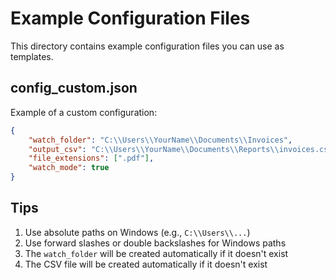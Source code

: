 # Example Configuration Files

This directory contains example configuration files you can use as templates.

## config_custom.json

Example of a custom configuration:

```json
{
    "watch_folder": "C:\\Users\\YourName\\Documents\\Invoices",
    "output_csv": "C:\\Users\\YourName\\Documents\\Reports\\invoices.csv",
    "file_extensions": [".pdf"],
    "watch_mode": true
}
```

## Tips

1. Use absolute paths on Windows (e.g., `C:\\Users\\...`)
2. Use forward slashes or double backslashes for Windows paths
3. The `watch_folder` will be created automatically if it doesn't exist
4. The CSV file will be created automatically if it doesn't exist
